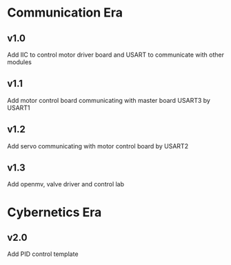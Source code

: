 # Communication Era
## v1.0
Add IIC to control motor driver board and USART to communicate with other modules
## v1.1
Add motor control board communicating with master board USART3 by USART1
## v1.2
Add servo communicating with motor control board by USART2
## v1.3
Add openmv, valve driver and control lab
# Cybernetics Era
## v2.0
Add PID control template


